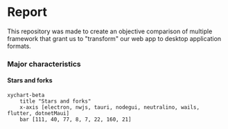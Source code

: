 # Report
This repository was made to create an objective comparison of multiple framework that grant us to "transform" our web app to desktop application formats.

### Major characteristics
#### Stars and forks

```mermaid
xychart-beta
    title "Stars and forks"
    x-axis [electron, nwjs, tauri, nodegui, neutralino, wails, flutter, dotnetMaui]
    bar [111, 40, 77, 8, 7, 22, 160, 21]
```

